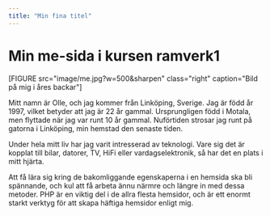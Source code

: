 ```yaml
---
title: "Min fina titel"
---
```

Min me-sida i kursen ramverk1
=========================

[FIGURE src="image/me.jpg?w=500&sharpen" class="right" caption="Bild på mig i åres backar"]

Mitt namn är Olle, och jag kommer från Linköping, Sverige. Jag är född år 1997, vilket betyder att jag är 22 år gammal.
Ursprungligen född i Motala, men flyttade när jag var runt 10 år gammal. Nuförtiden strosar jag runt på gatorna i Linköping, min hemstad den senaste tiden.

Under hela mitt liv har jag varit intresserad av teknologi. Vare sig det är kopplat till bilar, datorer, TV, HiFi eller vardagselektronik, så har det en plats i mitt hjärta.

Att få lära sig kring de bakomliggande egenskaperna i en hemsida ska bli spännande, och kul att få arbeta ännu närmre och längre in med dessa metoder. PHP är en viktig del i de allra flesta hemsidor, och är ett enormt starkt verktyg för att skapa häftiga hemsidor enligt mig.
